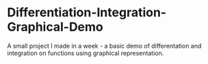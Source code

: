 # Differentiation-Integration-Graphical-Demo
A small project I made in a week - a basic demo of differentation and integration on functions using graphical representation.

